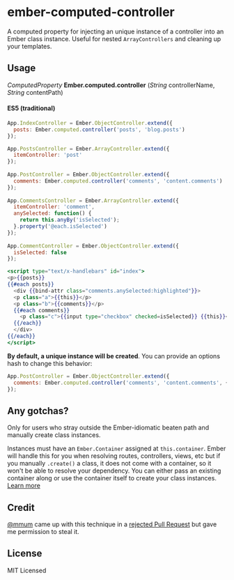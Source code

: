 ember-computed-controller
========================

A computed property for injecting an unique instance of a controller into an Ember class instance. Useful for nested `ArrayControllers` and cleaning up your templates.

## Usage

*ComputedProperty* **Ember.computed.controller** (*String* controllerName, *String* contentPath)

#### ES5 (traditional)

```javascript
App.IndexController = Ember.ObjectController.extend({
  posts: Ember.computed.controller('posts', 'blog.posts')
});

App.PostsController = Ember.ArrayController.extend({
  itemController: 'post'
});
  
App.PostController = Ember.ObjectController.extend({
  comments: Ember.computed.controller('comments', 'content.comments')
});
  
App.CommentsController = Ember.ArrayController.extend({
  itemController: 'comment',
  anySelected: function() {
    return this.anyBy('isSelected');
  }.property('@each.isSelected')
});
  
App.CommentController = Ember.ObjectController.extend({
  isSelected: false
});
```

```handlebars
<script type="text/x-handlebars" id="index">
<p>{{posts}}
{{#each posts}}
  <div {{bind-attr class="comments.anySelected:highlighted"}}>
  <p class="a">{{this}}</p>
  <p class="b">{{comments}}</p>
  {{#each comments}}
    <p class="c">{{input type="checkbox" checked=isSelected}} {{this}}</p>
  {{/each}}
  </div>
{{/each}}
</script>
```
**By default, a unique instance will be created**. You can provide an options hash to change this behavior:

```javascript
App.PostController = Ember.ObjectController.extend({
  comments: Ember.computed.controller('comments', 'content.comments', { singleton: true })
});
```

## Any gotchas?

Only for users who stray outside the Ember-idiomatic beaten path and manually create class instances.

Instances must have an `Ember.Container` assigned at `this.container`. Ember will handle this for you when resolving routes, controllers, views, etc but if you manually `.create()` a class, it does not come with a container, so it won't be able to resolve your dependency. You can either pass an existing container along or use the container itself to create your class instances. [Learn more](https://github.com/emberjs/website/pull/1293)

## Credit
[@mmum](https://github.com/mmun) came up with this technique in a [rejected Pull Request](https://github.com/emberjs/ember.js/pull/3424) but gave me permission to steal it.
## License
MIT Licensed
